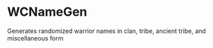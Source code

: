 # WCNameGen
Generates randomized warrior names in clan, tribe, ancient tribe, and miscellaneous form

